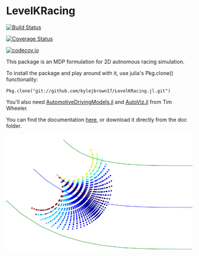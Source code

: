# LevelKRacing

[![Build Status](https://travis-ci.org/kylejbrown17/LevelKRacing.jl.svg?branch=master)](https://travis-ci.org/kylejbrown17/LevelKRacing.jl)

[![Coverage Status](https://coveralls.io/repos/kylejbrown17/LevelKRacing.jl/badge.svg?branch=master&service=github)](https://coveralls.io/github/kylejbrown17/LevelKRacing.jl?branch=master)

[![codecov.io](http://codecov.io/github/kylejbrown17/LevelKRacing.jl/coverage.svg?branch=master)](http://codecov.io/github/kylejbrown17/LevelKRacing.jl?branch=master)

This package is an MDP formulation for 2D autnomous racing simulation. 

To install the package and play around with it, use julia's Pkg.clone() functionality:

    Pkg.clone("git://github.com/kylejbrown17/LevelKRacing.jl.git")
    
You'll also need [AutomotiveDrivingModels.jl](https://github.com/tawheeler/AutomotiveDrivingModels.jl) and [AutoViz.jl](https://github.com/tawheeler/AutoViz.jl) from Tim Wheeler.

You can find the documentation [here](http://nbviewer.jupyter.org/github/kylejbrown17/LevelKRacing.jl/blob/master/doc/RacingDemos.ipynb), or download it directly from the doc folder. 

![LevelKRacing](image.png)
